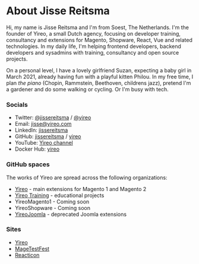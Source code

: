 # About Jisse Reitsma
Hi, my name is Jisse Reitsma and I'm from Soest, The Netherlands. I'm the founder of Yireo, a small Dutch agency, focusing on developer training, consultancy and extensions for Magento, Shopware, React, Vue and related technologies. In my daily life, I'm helping frontend developers, backend developers and sysadmins with training, consultancy and open source projects. 

On a personal level, I have a lovely girlfriend Suzan, expecting a baby girl in March 2021, already having fun with a playful kitten Philou. In my free time, I plan *the piano* (Chopin, Rammstein, Beethoven, childrens jazz), pretend I'm a gardener and do some walking or cycling. Or I'm busy with tech.

### Socials
- Twitter: [@jissereitsma](https://twitter.com/jissereitsma) / [@yireo](https://twitter.com/yireo)
- Email: [jisse@yireo.com](mailto:jisse@yireo.com)
- LinkedIn: [jissereitsma](https://www.linkedin.com/in/jissereitsma)
- GitHub: [jissereitsma](https://github.com/jissereitsma) / [yireo](https://github.com/yireo)
- YouTube: [Yireo channel](https://www.youtube.com/c/yireo/videos)
- Docker Hub: [yireo](https://hub.docker.com/u/yireo)

### GitHub spaces
The works of Yireo are spread across the following organizations:

- [Yireo](https://github.com/yireo) - main extensions for Magento 1 and Magento 2
- [Yireo Training](https://github.com/yireo-training) - educational projects
- YireoMagento1 - Coming soon
- YireoShopware - Coming soon
- [YireoJoomla](https://github.com/YireoJoomla) - deprecated Joomla extensions

### Sites
- [Yireo](https://www.yireo.com/)
- [MageTestFest](https://www.magetestfest.com/)
- [Reacticon](https://reacticon.org/)
